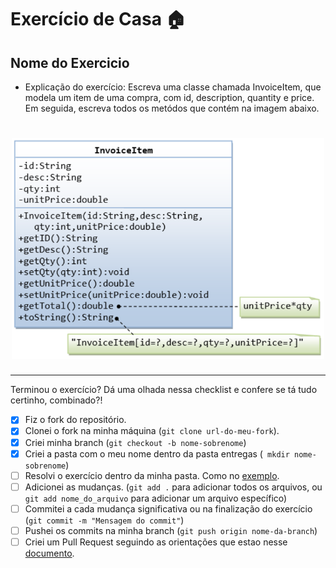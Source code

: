 # Exercício de Casa 🏠 

## Nome do Exercicio

- Explicação do exercício: 
Escreva uma classe chamada InvoiceItem, que modela um item de uma compra, com id, description, quantity e price.
Em seguida, escreva todos os metódos que contém na imagem abaixo.

 <h1 align="center">
  <img src="../../assets/exercicio-casa-diagrama.png" alt="representação do paradigma de programação estruturado" width="500">
</h1>

---

Terminou o exercício? Dá uma olhada nessa checklist e confere se tá tudo certinho, combinado?!

- [X] Fiz o fork do repositório.
- [X] Clonei o fork na minha máquina (`git clone url-do-meu-fork`).
- [X] Criei minha branch (` git checkout -b nome-sobrenome `)
- [X] Criei a pasta com o meu nome dentro da pasta entregas (` mkdir nome-sobrenome`)
- [ ] Resolvi o exercício dentro da minha pasta. Como no [exemplo](/on21-imersao-js-S1-TDD/exercicios/para-casa/entregas/exemplo-nome-sobrenome/).
- [ ] Adicionei as mudanças. (`git add .` para adicionar todos os arquivos, ou `git add nome_do_arquivo` para adicionar um arquivo específico)
- [ ] Commitei a cada mudança significativa ou na finalização do exercício (`git commit -m "Mensagem do commit"`)
- [ ] Pushei os commits na minha branch (`git push origin nome-da-branch`)
- [ ] Criei um Pull Request seguindo as orientações que estao nesse [documento](/on21-imersao-js-S1-TDD/exercicios/para-casa/instrucoes-pull-request.md).
